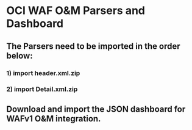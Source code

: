 # OCI WAF O&M Parsers and Dashboard

## The Parsers need to be imported in the order below: 
### 1) import header.xml.zip
### 2) import Detail.xml.zip

## Download and import the JSON dashboard for WAFv1 O&M integration. 
